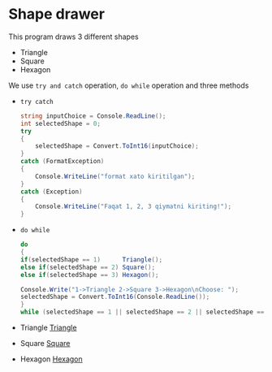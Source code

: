 # Shape drawer

This program draws 3 different shapes
- Triangle
- Square
- Hexagon

We use `try and catch` operation, `do while` operation and three methods

- `try catch`
    ```cs
    string inputChoice = Console.ReadLine();
    int selectedShape = 0;
    try
    {
        selectedShape = Convert.ToInt16(inputChoice);    
    }
    catch (FormatException)
    {
        Console.WriteLine("format xato kiritilgan");
    }
    catch (Exception)
    {
        Console.WriteLine("Faqat 1, 2, 3 qiymatni kiriting!");
    }
- `do while`
    ```cs
    do
    {
    if(selectedShape == 1)      Triangle();
    else if(selectedShape == 2) Square();
    else if(selectedShape == 3) Hexagon();

    Console.Write("1->Triangle 2->Square 3->Hexagon\nChoose: ");
    selectedShape = Convert.ToInt16(Console.ReadLine());
    }
    while (selectedShape == 1 || selectedShape == 2 || selectedShape == 3);

- Triangle
[Triangle](https://github.com/Javohir0102/Drawer/blob/main/Asset/Triangle.png)

- Square
[Square](https://github.com/Javohir0102/Drawer/blob/main/Asset/Square.png)

- Hexagon
[Hexagon](https://github.com/Javohir0102/Drawer/blob/main/Asset/Hexagon.png)
